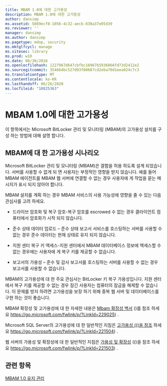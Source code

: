 ```yaml
---
title: MBAM 1.0에 대한 고가용성
description: MBAM 1.0에 대한 고가용성
author: dansimp
ms.assetid: 5869ecf8-1056-4c32-aecb-838a37e05d39
ms.reviewer: ''
manager: dansimp
ms.author: dansimp
ms.pagetype: mdop, security
ms.mktglfcycl: manage
ms.sitesec: library
ms.prod: w10
ms.date: 08/30/2016
ms.openlocfilehash: 1227967d647cbfbc16967b5936066fd73d2412e2
ms.sourcegitcommit: 354664bc527d93f80687cd2eba70d1eea024c7c3
ms.translationtype: MT
ms.contentlocale: ko-KR
ms.lasthandoff: 06/26/2020
ms.locfileid: "10825363"
---
```

# MBAM 1.0에 대한 고가용성


이 항목에서는 Microsoft BitLocker 관리 및 모니터링 (MBAM)의 고가용성 설치를 구성 하는 방법에 대해 설명 합니다.

## MBAM에 대 한 고가용성 시나리오


Microsoft BitLocker 관리 및 모니터링 (MBAM)은 결함을 허용 하도록 설계 되었습니다. 서버를 사용할 수 없게 되 면 사용자는 부정적인 영향을 받지 않습니다. 예를 들어 MBAM 에이전트를 MBAM 웹 서버에 연결할 수 없는 경우 사용자에 게 작업을 묻는 메시지가 표시 되지 않아야 합니다.

MBAM 설치를 계획 하는 경우 MBAM 서비스의 사용 가능성에 영향을 줄 수 있는 다음 관심사를 고려 하세요.

-   드라이브 암호화 및 복구 암호-복구 암호를 escrowed 수 없는 경우 클라이언트 컴퓨터에서 암호화가 시작 되지 않습니다.

-   준수 상태 데이터 업로드 – 준수 상태 보고서 서비스를 호스팅하는 서버를 사용할 수 없는 경우 준수 데이터는 현재 상태로 유지 되지 않습니다.

-   지원 센터 복구 키 액세스-지원 센터에서 MBAM 데이터베이스 정보에 액세스할 수 없는 경우에는 사용자에 게 복구 키를 제공할 수 없습니다.

-   보고서의 가용성 – 준수 및 감사 보고서를 호스팅하는 서버를 사용할 수 없는 경우 보고서를 사용할 수 없습니다.

MBAM의 고가용성에 대 한 주요 관심사는 BitLocker 키 복구 가용성입니다. 지원 센터에서 복구 키를 제공할 수 없는 경우 잠긴 사용자는 컴퓨터의 잠금을 해제할 수 없습니다. 이 문제를 방지 하려면 고가용성을 보장 하기 위해 중복 웹 서버 및 데이터베이스를 구현 하는 것이 좋습니다.

MBAM 확장성 및 고가용성에 대 한 자세한 내용은 [Mbam 확장성 백서](https://go.microsoft.com/fwlink/p/?LinkId=229025) ()를 참조 하세요 https://go.microsoft.com/fwlink/p/?LinkId=229025) .

Microsoft SQL Server의 고가용성에 대 한 일반적인 지침은 [고가용성 (()을 참조](https://go.microsoft.com/fwlink/p/?LinkId=221504) 하세요 https://go.microsoft.com/fwlink/p/?LinkId=221504) .

웹 서버의 가용성 및 확장성에 대 한 일반적인 지침은 [가용성 및 확장성](https://go.microsoft.com/fwlink/p/?LinkId=221503) (()을 참조 하세요 https://go.microsoft.com/fwlink/p/?LinkId=221503) .

## 관련 항목


[MBAM 1.0 유지 관리](maintaining-mbam-10.md)

 

 





